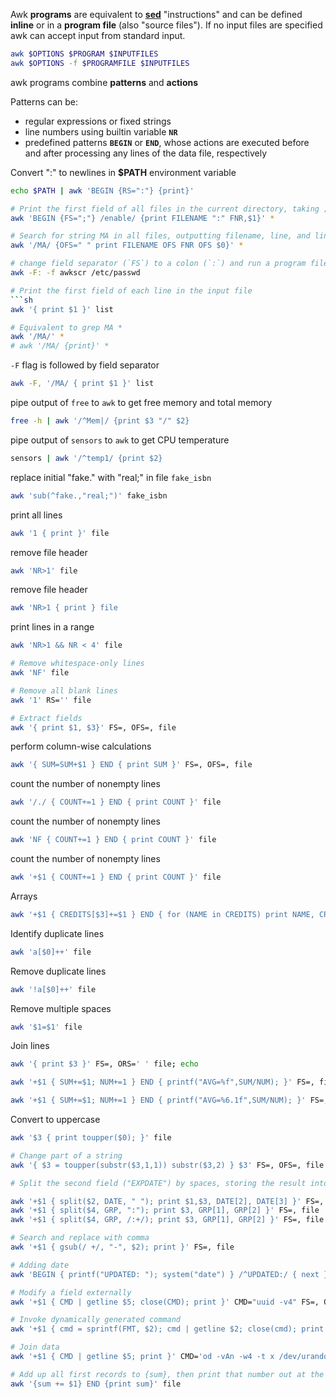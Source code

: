 Awk **programs** are equivalent to [**sed**](#sed) "instructions" and can be defined **inline** or in a **program file** (also "source files"). 
If no input files are specified awk can accept input from standard input.

```sh 
awk $OPTIONS $PROGRAM $INPUTFILES
awk $OPTIONS -f $PROGRAMFILE $INPUTFILES
```

awk programs combine **patterns** and **actions**

Patterns can be:

- regular expressions or fixed strings
- line numbers using builtin variable **`NR`**
- predefined patterns **`BEGIN`** or **`END`**, whose actions are executed before and after processing any lines of the data file, respectively

Convert ":" to newlines in **$PATH** environment variable
```sh
echo $PATH | awk 'BEGIN {RS=":"} {print}'
```

```sh
# Print the first field of all files in the current directory, taking ; as the field separator, outputting filename, line number, and first field of matches, with colon : between the filename and line number
awk 'BEGIN {FS=";"} /enable/ {print FILENAME ":" FNR,$1}' *

# Search for string MA in all files, outputting filename, line, and line number for matches
awk '/MA/ {OFS=" " print FILENAME OFS FNR OFS $0}' *

# change field separator (`FS`) to a colon (`:`) and run a program file against /etc/passwd
awk -F: -f awkscr /etc/passwd

# Print the first field of each line in the input file
```sh
awk '{ print $1 }' list

# Equivalent to grep MA *
awk '/MA/' * 
# awk '/MA/ {print}' *
```
`-F` flag is followed by field separator
```sh
awk -F, '/MA/ { print $1 }' list
```
pipe output of `free` to `awk` to get free memory and total memory
```sh
free -h | awk '/^Mem|/ {print $3 "/" $2}
```
pipe output of `sensors` to `awk` to get CPU temperature
```sh
sensors | awk '/^temp1/ {print $2}
```
replace initial "fake." with "real;" in file `fake_isbn`
```sh
awk 'sub(^fake.,"real;")' fake_isbn
```
print all lines
```sh
awk '1 { print }' file
```
remove file header
```sh
awk 'NR>1' file
```
remove file header
```sh
awk 'NR>1 { print } file
```
print lines in a range
```sh
awk 'NR>1 && NR < 4' file
```
```sh
# Remove whitespace-only lines
awk 'NF' file

# Remove all blank lines
awk '1' RS='' file

# Extract fields
awk '{ print $1, $3}' FS=, OFS=, file
```
perform column-wise calculations
```sh
awk '{ SUM=SUM+$1 } END { print SUM }' FS=, OFS=, file
```
count the number of nonempty lines
```sh
awk '/./ { COUNT+=1 } END { print COUNT }' file
```
count the number of nonempty lines
```sh
awk 'NF { COUNT+=1 } END { print COUNT }' file
```
count the number of nonempty lines
```sh
awk '+$1 { COUNT+=1 } END { print COUNT }' file
```
Arrays
```sh
awk '+$1 { CREDITS[$3]+=$1 } END { for (NAME in CREDITS) print NAME, CREDITS[NAME] }' FS=, file
```
Identify duplicate lines
```sh
awk 'a[$0]++' file
```
Remove duplicate lines
```sh
awk '!a[$0]++' file
```
Remove multiple spaces
```sh
awk '$1=$1' file
```
Join lines
```sh
awk '{ print $3 }' FS=, ORS=' ' file; echo
```
```sh
awk '+$1 { SUM+=$1; NUM+=1 } END { printf("AVG=%f",SUM/NUM); }' FS=, file` | format 
```
```sh
awk '+$1 { SUM+=$1; NUM+=1 } END { printf("AVG=%6.1f",SUM/NUM); }' FS=, file
```
Convert to uppercase 
```sh
awk '$3 { print toupper($0); }' file
```
```sh
# Change part of a string
awk '{ $3 = toupper(substr($3,1,1)) substr($3,2) } $3' FS=, OFS=, file

# Split the second field ("EXPDATE") by spaces, storing the result into the array DATE; then print credits ($1) and username ($3) as well as the month (DATE[2]) and year (DATE[3]) 

awk '+$1 { split($2, DATE, " "); print $1,$3, DATE[2], DATE[3] }' FS=, OFS=, file
awk '+$1 { split($4, GRP, ":"); print $3, GRP[1], GRP[2] }' FS=, file
awk '+$1 { split($4, GRP, /:+/); print $3, GRP[1], GRP[2] }' FS=, file

# Search and replace with comma 
awk '+$1 { gsub(/ +/, "-", $2); print }' FS=, file

# Adding date 
awk 'BEGIN { printf("UPDATED: "); system("date") } /^UPDATED:/ { next } 1' file

# Modify a field externally 
awk '+$1 { CMD | getline $5; close(CMD); print }' CMD="uuid -v4" FS=, OFS=, file

# Invoke dynamically generated command
awk '+$1 { cmd = sprintf(FMT, $2); cmd | getline $2; close(cmd); print }' FMT='date -I -d "%s"'  FS=, file

# Join data
awk '+$1 { CMD | getline $5; print }' CMD='od -vAn -w4 -t x /dev/urandom' FS=, file

# Add up all first records to {sum}, then print that number out at the end
awk '{sum += $1} END {print sum}' file
```

